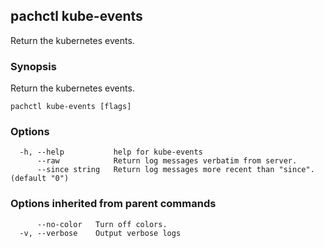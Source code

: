 ## pachctl kube-events

Return the kubernetes events.

### Synopsis

Return the kubernetes events.

```
pachctl kube-events [flags]
```

### Options

```
  -h, --help           help for kube-events
      --raw            Return log messages verbatim from server.
      --since string   Return log messages more recent than "since". (default "0")
```

### Options inherited from parent commands

```
      --no-color   Turn off colors.
  -v, --verbose    Output verbose logs
```

